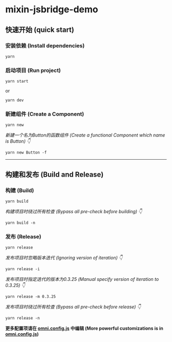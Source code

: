 # mixin-jsbridge-demo

## 快速开始 (quick start)
### 安装依赖 (Install dependencies)
```shell
yarn
```

### 启动项目 (Run project)
```shell
yarn start
```
or
```shell
yarn dev
```

### 新建组件 (Create a Component)
```shell
yarn new
```

*新建一个名为Button的函数组件 (Create a functional Component which name is Button) 👇*
```shell
yarn new Button -f
```

---

## 构建和发布 (Build and Release)
### 构建 (Build)
```shell
yarn build
```

*构建项目时绕过所有检查 (Bypass all pre-check before building) 👇*
```shell
yarn build -n
```

### 发布 (Release)
```shell
yarn release
```

*发布项目时忽略版本迭代 (Ignoring version of iteration) 👇*
```shell
yarn release -i
```

*发布项目时指定迭代的版本为0.3.25 (Manual specify version of iteration to 0.3.25) 👇*
```shell
yarn release -m 0.3.25
```

*发布项目时绕过所有检查 (Bypass all pre-check before release) 👇*
```shell
yarn release -n
```

**更多配置项请在 [omni.config.js](https://github.com/omni-door/cli/blob/master/docs/OMNI.zh-CN.md) 中编辑 (More powerful customizations is in [omni.config.js](https://github.com/omni-door/cli/blob/master/docs/OMNI.md))**
